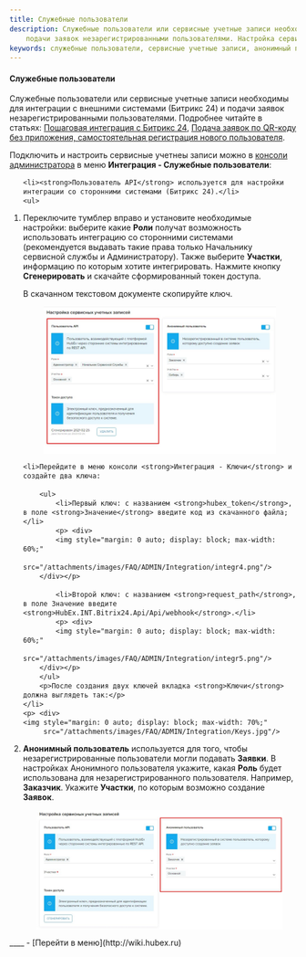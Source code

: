```yaml
---
title: Служебные пользователи
description: Служебные пользователи или сервисные учетные записи необходимы для интеграции с внешними системами (Битрикс 24) и
    подачи заявок незарегистрированными пользователями. Настройка сервисный учетных записей происходит в меню консоли администрирования Интеграция - Служебные пользователи.
keywords: служебные пользователи, сервисные учетные записи, анонимный пользователь, пользователь апи, пользователь api, hubex, хабекс, хубекс, хабикс
---
```


#### Служебные пользователи
<html>
<meta charset="utf-8">

</html>

<body>
<p>Служебные пользователи или сервисные учетные записи необходимы для интеграции с внешними системами (Битрикс 24) и
    подачи заявок незарегистрированными пользователями. Подробнее читайте в статьях: <a
            href="https://wiki.hubex.ru/docs/FAQ/RU/admin/Integration.html">Пошаговая интеграция с Битрикс
        24</a>, <a href="https://wiki.hubex.ru/docs/FAQ/RU/user/SelfRegister.html">Подача заявок по QR-коду без
        приложения, самостоятельная регистрация нового пользователя</a>. </p>

<p>Подключить и настроить сервисные учетнеы записи можно в <a
        href="https://wiki.hubex.ru/docs/FAQ/RU/admin/HowToEnterTheAdmin.html">консоли
    администратора</a> в меню <strong>Интеграция - Служебные пользователи</strong>:</p>
<ol>

    <li><strong>Пользователь API</strong> используется для настройки интеграции со сторонними системами (Битрикс 24).</li>
    <ul>
  <li>  Переключите тумблер
        вправо и установите необходимые настройки: выберите какие <strong>Роли</strong> получат
        возможность использовать интеграцию со сторонними системами (рекомендуется выдавать такие права только Начальнику
        сервисной службы и Администратору). 
        Также выберите <strong>Участки</strong>, информацию по которым хотите интегрировать.
        Нажмите кнопку <strong>Сгенерировать</strong> и скачайте сформированный токен доступа.
        <p>В скачанном текстовом документе скопируйте ключ.</p>
    </li>
    <p> <div>
    <img style="margin: 0 auto; display: block; max-width: 85%;"
         src="/attachments/images/FAQ/ADMIN/Integration/API.jpg"/>
</div></p>

    <li>Перейдите в меню консоли <strong>Интеграция - Ключи</strong> и создайте два ключа:

        <ul>
            <li>Первый ключ: с названием <strong>hubex_token</strong>, в поле <strong>Значение</strong> введите код из скачанного файла;</li>
            <p> <div>
            <img style="margin: 0 auto; display: block; max-width: 60%;"
                 src="/attachments/images/FAQ/ADMIN/Integration/integr4.png"/>
        </div></p>

            <li>Второй ключ: с названием <strong>request_path</strong>, в поле Значение введите <strong>HubEx.INT.Bitrix24.Api/Api/webhook</strong>.</li>
            <p> <div>
            <img style="margin: 0 auto; display: block; max-width: 60%;"
                 src="/attachments/images/FAQ/ADMIN/Integration/integr5.png"/>
        </div></p>
        </ul>
        <p>После создания двух ключей вкладка <strong>Ключи</strong> должна выглядеть так:</p>
    </li>
    <p> <div>
    <img style="margin: 0 auto; display: block; max-width: 70%;"
         src="/attachments/images/FAQ/ADMIN/Integration/Keys.jpg"/>
</div></p>
    </ul>
    <li><strong>Анонимный пользователь</strong> используется для того, чтобы незарегистрированные пользователи могли подавать <Strong>Заявки</Strong>.
        В настройках Анонимного пользователя укажите,
        какая <Strong>Роль</Strong> будет использована для незарегистрированного пользователя. Например,
        <Strong>Заказчик</Strong>. Укажите <Strong>Участки</Strong>, по которым возможно создание <Strong>Заявок</Strong>.
        </p>
        <div>
            <img style="margin: 0 auto; display: block; max-width: 90%;"
                 src="/attachments/images/FAQ/USER/SelfRegister/Anonym.jpg"/>
        </div>
    </li>
</ol>
</body>
____
- [Перейти в меню](http://wiki.hubex.ru)
